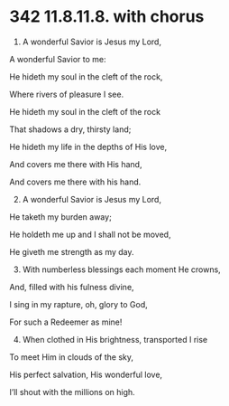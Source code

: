 # 342 11.8.11.8. with chorus

1.  A wonderful Savior is Jesus my Lord,

A wonderful Savior to me:

He hideth my soul in the cleft of the rock,

Where rivers of pleasure I see.

He hideth my soul in the cleft of the rock

That shadows a dry, thirsty land;

He hideth my life in the depths of His love,

And covers me there with His hand,

And covers me there with his hand.

2.  A wonderful Savior is Jesus my Lord,

He taketh my burden away;

He holdeth me up and I shall not be moved,

He giveth me strength as my day.

3.  With numberless blessings each moment He crowns,

And, filled with his fulness divine,

I sing in my rapture, oh, glory to God,

For such a Redeemer as mine!

4.  When clothed in His brightness, transported I rise

To meet Him in clouds of the sky,

His perfect salvation, His wonderful love,

I’ll shout with the millions on high.

